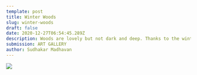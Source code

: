 ```yaml
---
template: post
title: Winter Woods
slug: winter-woods
draft: false
date: 2020-12-27T06:54:45.289Z
description: Woods are lovely but not dark and deep. Thanks to the winter
submission: ART GALLERY
author: Sudhakar Madhavan
---
```

![](/media/whatsapp-image-2020-12-27-at-10.40.49.jpeg)